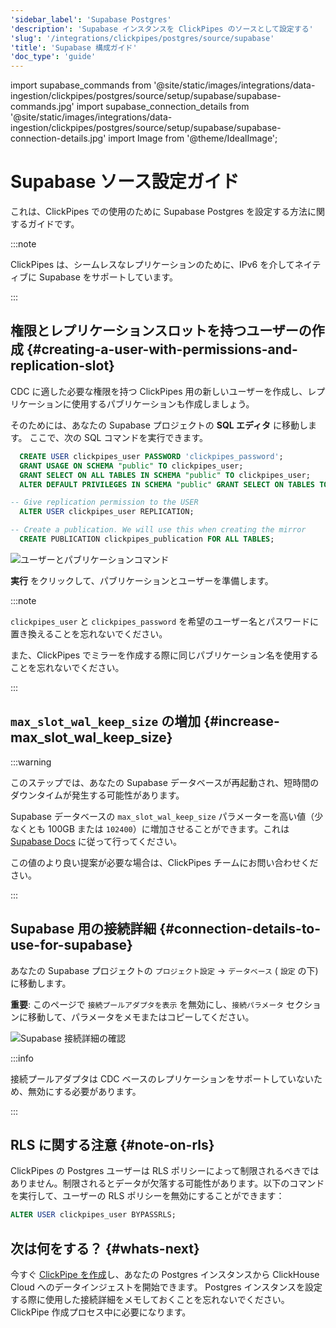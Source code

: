 ```yaml
---
'sidebar_label': 'Supabase Postgres'
'description': 'Supabase インスタンスを ClickPipes のソースとして設定する'
'slug': '/integrations/clickpipes/postgres/source/supabase'
'title': 'Supabase 構成ガイド'
'doc_type': 'guide'
---
```


import supabase_commands from '@site/static/images/integrations/data-ingestion/clickpipes/postgres/source/setup/supabase/supabase-commands.jpg'
import supabase_connection_details from '@site/static/images/integrations/data-ingestion/clickpipes/postgres/source/setup/supabase/supabase-connection-details.jpg'
import Image from '@theme/IdealImage';


# Supabase ソース設定ガイド

これは、ClickPipes での使用のために Supabase Postgres を設定する方法に関するガイドです。

:::note

ClickPipes は、シームレスなレプリケーションのために、IPv6 を介してネイティブに Supabase をサポートしています。

:::

## 権限とレプリケーションスロットを持つユーザーの作成 {#creating-a-user-with-permissions-and-replication-slot}

CDC に適した必要な権限を持つ ClickPipes 用の新しいユーザーを作成し、レプリケーションに使用するパブリケーションも作成しましょう。

そのためには、あなたの Supabase プロジェクトの **SQL エディタ** に移動します。
ここで、次の SQL コマンドを実行できます。
```sql
  CREATE USER clickpipes_user PASSWORD 'clickpipes_password';
  GRANT USAGE ON SCHEMA "public" TO clickpipes_user;
  GRANT SELECT ON ALL TABLES IN SCHEMA "public" TO clickpipes_user;
  ALTER DEFAULT PRIVILEGES IN SCHEMA "public" GRANT SELECT ON TABLES TO clickpipes_user;

-- Give replication permission to the USER
  ALTER USER clickpipes_user REPLICATION;

-- Create a publication. We will use this when creating the mirror
  CREATE PUBLICATION clickpipes_publication FOR ALL TABLES;
```

<Image img={supabase_commands} alt="ユーザーとパブリケーションコマンド" size="large" border/>

**実行** をクリックして、パブリケーションとユーザーを準備します。

:::note

`clickpipes_user` と `clickpipes_password` を希望のユーザー名とパスワードに置き換えることを忘れないでください。

また、ClickPipes でミラーを作成する際に同じパブリケーション名を使用することを忘れないでください。

:::

## `max_slot_wal_keep_size` の増加 {#increase-max_slot_wal_keep_size}

:::warning

このステップでは、あなたの Supabase データベースが再起動され、短時間のダウンタイムが発生する可能性があります。

Supabase データベースの `max_slot_wal_keep_size` パラメーターを高い値（少なくとも 100GB または `102400`）に増加させることができます。これは [Supabase Docs](https://supabase.com/docs/guides/database/custom-postgres-config#cli-supported-parameters) に従って行ってください。

この値のより良い提案が必要な場合は、ClickPipes チームにお問い合わせください。

:::

## Supabase 用の接続詳細 {#connection-details-to-use-for-supabase}

あなたの Supabase プロジェクトの `プロジェクト設定` -> `データベース` ( `設定` の下) に移動します。

**重要**: このページで `接続プールアダプタを表示` を無効にし、`接続パラメータ` セクションに移動して、パラメータをメモまたはコピーしてください。

<Image img={supabase_connection_details} size="lg" border alt="Supabase 接続詳細の確認" border/>

:::info

接続プールアダプタは CDC ベースのレプリケーションをサポートしていないため、無効にする必要があります。

:::

## RLS に関する注意 {#note-on-rls}
ClickPipes の Postgres ユーザーは RLS ポリシーによって制限されるべきではありません。制限されるとデータが欠落する可能性があります。以下のコマンドを実行して、ユーザーの RLS ポリシーを無効にすることができます：
```sql
ALTER USER clickpipes_user BYPASSRLS;
```

## 次は何をする？ {#whats-next}

今すぐ [ClickPipe を作成](../index.md)し、あなたの Postgres インスタンスから ClickHouse Cloud へのデータインジェストを開始できます。
Postgres インスタンスを設定する際に使用した接続詳細をメモしておくことを忘れないでください。ClickPipe 作成プロセス中に必要になります。
